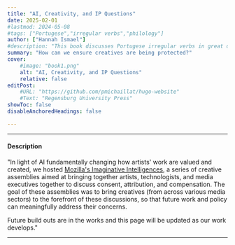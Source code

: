 ```yaml
---
title: "AI, Creativity, and IP Questions" 
date: 2025-02-01
#lastmod: 2024-05-08
#tags: ["Portugese","irregular verbs","philology"]
author: ["Hannah Ismael"]
#description: "This book discusses Portugese irregular verbs in great details."
summary: "How can we ensure creatives are being protected?"
cover:
    #image: "book1.png"
    alt: "AI, Creativity, and IP Questions" 
    relative: false
editPost:
    #URL: "https://github.com/pmichaillat/hugo-website"
    #Text: "Regensburg University Press"
showToc: false
disableAnchoredHeadings: false

---
```


---

#### Description

"In light of AI fundamentally changing how artists' work are valued and created, we hosted [Mozilla's Imaginative Intelligences](https://berggruen.org/projects/imaginative-intelligences), a series of creative assemblies aimed at bringing together artists, technologists, and media executives together to discuss consent, attribution, and compensation. The goal of these assemblies was to bring creatives (from across various media sectors) to the forefront of these discussions, so that future work and policy can meaningfully address their concerns. 

Future build outs are in the works and this page will be updated as our work develops."


---



